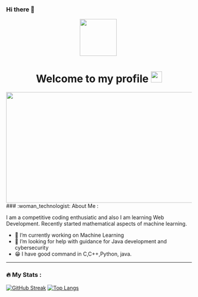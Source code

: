 ### Hi there 👋
 <div id="header" align="center">
  <img src="https://media.giphy.com/media/M9gbBd9nbDrOTu1Mqx/giphy.gif" width="100"/>
  <img src="https://komarev.com/ghpvc/?username=AdrijaDhar&style=flat-square&color=blue" alt=""/>
  <h1>
  Welcome to my profile
  <img src="https://media.giphy.com/media/hvRJCLFzcasrR4ia7z/giphy.gif" width="30px"/>
</h1>
<div align="center">
  <img src="https://media.giphy.com/media/dWesBcTLavkZuG35MI/giphy.gif" width="600" height="300"/>
</div>
</div>
  ### :woman_technologist: About Me :

   I am a competitive coding enthusiatic and also I am learning Web Development. Recently started mathematical aspects of machine learning.
   
- 🔭 I’m currently working on Machine Learning
- 🤔 I’m looking for help with guidance for Java development and cybersecurity
- 😁 I have good command in C,C++,Python, java.
---

### :fire: My Stats :
[![GitHub Streak](http://github-readme-streak-stats.herokuapp.com?user=AdrijaDhar&theme=dark&background=000000)](https://git.io/streak-stats)
[![Top Langs](https://github-readme-stats.vercel.app/api/top-langs/?username=AdrijaDhar&layout=compact&theme=vision-friendly-dark)](https://github.com/AdrijaDhar/github-readme-stats)



